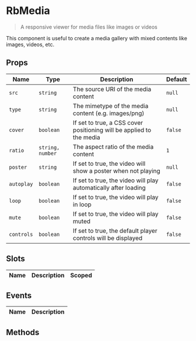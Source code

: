 # RbMedia

> A responsive viewer for media files like images or videos

This component is useful to create a media gallery with mixed contents like
images, videos, etc.

## Props

| Name | Type | Description | Default |
| ---- | ---- | ----------- | ------- |
| `src` | `string` | The source URI of the media content | `null` |
| `type` | `string` | The mimetype of the media content (e.g. images&#x2F;png) | `null` |
| `cover` | `boolean` | If set to true, a CSS cover positioning will be applied to the media | `false` |
| `ratio` | `string, number` | The aspect ratio of the media content | `1` |
| `poster` | `string` | If set to true, the video will show a poster when not playing | `null` |
| `autoplay` | `boolean` | If set to true, the video will play automatically after loading | `false` |
| `loop` | `boolean` | If set to true, the video will play in loop | `false` |
| `mute` | `boolean` | If set to true, the video will play muted | `false` |
| `controls` | `boolean` | If set to true, the default player controls will be displayed | `false` |

## Slots

| Name | Description | Scoped |
| ---- | ----------- | ------ |

## Events

| Name | Description |
| ---- | ----------- |

## Methods

